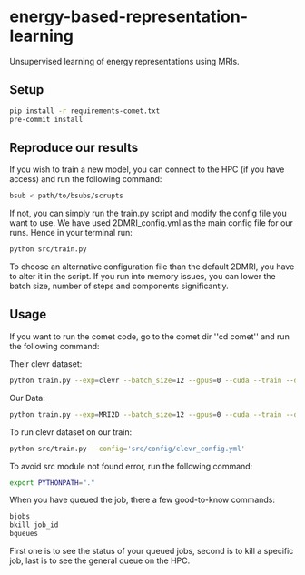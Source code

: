 # energy-based-representation-learning
Unsupervised learning of energy representations using MRIs.

## Setup

```bash
pip install -r requirements-comet.txt
pre-commit install
```

## Reproduce our results

If you wish to train a new model, you can connect to the HPC (if you have access) and run the following command:

```bash
bsub < path/to/bsubs/scrupts
```

If not, you can simply run the train.py script and modify the config file you want to use. We have used 2DMRI_config.yml as the main config file for our runs. Hence in your terminal run:

```bash
python src/train.py
```
To choose an alternative configuration file than the default 2DMRI, you have to alter it in the script. If you run into memory issues, you can lower the batch size, number of steps and components significantly.


## Usage


If you want to run the comet code, go to the comet dir ''cd comet'' and run the following command:

Their clevr dataset:
```bash
python train.py --exp=clevr --batch_size=12 --gpus=0 --cuda --train --dataset=clevr --step_lr=500.0
```

Our Data: 
```bash
python train.py --exp=MRI2D --batch_size=12 --gpus=0 --cuda --train --dataset=MRI --step_lr=500.0
```

To run clevr dataset on our train:

```bash
python src/train.py --config='src/config/clevr_config.yml'
```

To avoid src module not found error, run the following command:
```bash
export PYTHONPATH="."
```

When you have queued the job, there a few good-to-know commands:

```bash
bjobs 
bkill job_id
bqueues
```

First one is to see the status of your queued jobs, second is to kill a specific job, last is to see the general queue on the HPC. 
